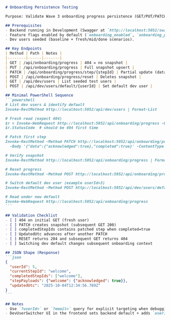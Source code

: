 ````markdown
# Onboarding Persistence Testing

Purpose: Validate Wave 3 onboarding progress persistence (GET/PUT/PATCH/RESET) and dev user switching.

## Prerequisites
- Backend running in Development (Swagger at `http://localhost:5052/swagger`).
- Feature flags enabled by default (`onboarding_enabled`, `onboarding_persistence_enabled`).
- Dev users seeded (baseline + fresh/mid/done scenarios).

## Key Endpoints
| Method | Path | Notes |
|--------|------|-------|
| GET | /api/onboarding/progress | 404 = no snapshot |
| PUT | /api/onboarding/progress | Full snapshot upsert |
| PATCH | /api/onboarding/progress/step/{stepId} | Partial update (data/completed) |
| POST | /api/onboarding/progress/reset | Deletes snapshot |
| GET | /api/dev/users | List seeded test users |
| POST | /api/dev/users/default/{userId} | Set default dev user |

## Minimal PowerShell Sequence
```powershell
# List dev users & identify default
Invoke-RestMethod http://localhost:5052/api/dev/users | Format-List

# Fresh read (expect 404)
$r = Invoke-WebRequest http://localhost:5052/api/onboarding/progress -ErrorAction SilentlyContinue
$r.StatusCode  # should be 404 first time

# Patch first step
Invoke-RestMethod -Method PATCH http://localhost:5052/api/onboarding/progress/step/welcome \
  -Body '{"data":{"acknowledged":true},"completed":true}' -ContentType 'application/json'

# Verify snapshot
Invoke-RestMethod http://localhost:5052/api/onboarding/progress | Format-List currentStepId,completedStepIds,updatedUtc

# Reset progress
Invoke-RestMethod -Method POST http://localhost:5052/api/onboarding/progress/reset

# Switch default dev user (example userId=3)
Invoke-RestMethod -Method POST http://localhost:5052/api/dev/users/default/3

# Read under new default
Invoke-WebRequest http://localhost:5052/api/onboarding/progress
```

## Validation Checklist
- [ ] 404 on initial GET (fresh user)
- [ ] PATCH creates snapshot (subsequent GET 200)
- [ ] completedStepIds contains patched step when completed=true
- [ ] UpdatedUtc advances after another PATCH
- [ ] RESET returns 204 and subsequent GET returns 404
- [ ] Switching dev default changes subsequent onboarding context

## JSON Shape (Response)
```json
{
  "userId": 5,
  "currentStepId": "welcome",
  "completedStepIds": ["welcome"],
  "stepPayloads": {"welcome": {"acknowledged": true}},
  "updatedUtc": "2025-10-04T12:34:56.789Z"
}
```

## Notes
- Use `?userId=` or `?email=` query for explicit targeting when debugging.
- DevUserSwitcher UI in the frontend sets backend default + adds `userId` param automatically for onboarding persistence requests.
````

